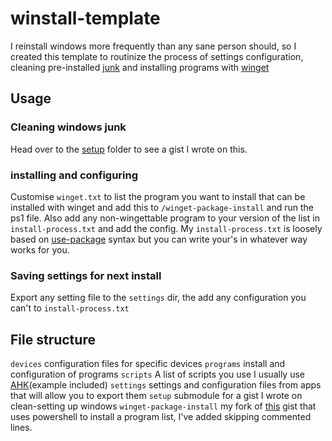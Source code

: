 # winstall-template
 I reinstall windows more frequently than any sane person should, so I created this template to routinize the process of settings configuration, cleaning pre-installed [junk](https://github.com/Sycnex/Windows10Debloater) and installing programs with [winget](https://github.com/microsoft/winget-cli)

## Usage

### Cleaning windows junk
Head over to the [setup](https://gist.github.com/tagd/ca71d387876a26772e05a64ed5229a9d) folder to see a gist I wrote on this.

### installing and configuring
Customise `winget.txt` to list the program you want to install that can be installed with winget and add this to `/winget-package-install` and run the ps1 file. 
Also add any non-wingettable program to your version of the list in `install-process.txt` and add the config.
My `install-process.txt` is loosely based on [use-package](https://github.com/jwiegley/use-package) syntax but you can write your's in whatever way works for you.

### Saving settings for next install
Export any setting file to the `settings` dir, the add any configuration you can't to `install-process.txt`

## File structure
`devices` configuration files for specific devices
`programs` install and configuration of programs
`scripts` A list of scripts you use I usually use [AHK](https://www.autohotkey.com/)(example included)
`settings` settings and configuration files from apps that will allow you to export them
`setup` submodule for a gist I wrote on clean-setting up windows
`winget-package-install` my fork of [this](https://gist.github.com/karaeren/5b1ca6e523231e4cbdb9ee52d5dfccf4) gist that uses powershell to install a program list, I've added skipping commented lines.
